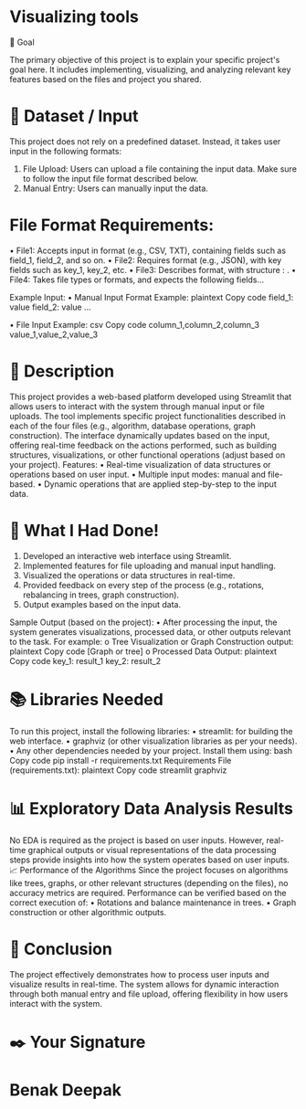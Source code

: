 # Visualizing tools

🎯 Goal

The primary objective of this project is to explain your specific project's goal here. It includes implementing, visualizing, and analyzing relevant key features based on the files and project you shared.

# 🧵 Dataset / Input


This project does not rely on a predefined dataset. Instead, it takes user input in the following formats:
1.	File Upload: Users can upload a file containing the input data. Make sure to follow the input file format described below.
2.	Manual Entry: Users can manually input the data.

# File Format Requirements:
•	File1: Accepts input in format (e.g., CSV, TXT), containing fields such as field_1, field_2, and so on.
•	File2: Requires format (e.g., JSON), with key fields such as key_1, key_2, etc.
•	File3: Describes format, with structure <key>: <value>.
•	File4: Takes file types or formats, and expects the following fields...

Example Input:
•	Manual Input Format Example:
plaintext
Copy code
field_1: value
field_2: value
...

•	File Input Example:
csv
Copy code
column_1,column_2,column_3
value_1,value_2,value_3


# 🧾 Description
This project provides a web-based platform developed using Streamlit that allows users to interact with the system through manual input or file uploads. The tool implements specific project functionalities described in each of the four files (e.g., algorithm, database operations, graph construction).
The interface dynamically updates based on the input, offering real-time feedback on the actions performed, such as building structures, visualizations, or other functional operations (adjust based on your project).
Features:
•	Real-time visualization of data structures or operations based on user input.
•	Multiple input modes: manual and file-based.
•	Dynamic operations that are applied step-by-step to the input data.


# 🧮 What I Had Done!
1.	Developed an interactive web interface using Streamlit.
2.	Implemented features for file uploading and manual input handling.
3.	Visualized the operations or data structures in real-time.
4.	Provided feedback on every step of the process (e.g., rotations, rebalancing in trees, graph construction).
5.	Output examples based on the input data.

Sample Output (based on the project):
•	After processing the input, the system generates visualizations, processed data, or other outputs relevant to the task. For example:
o	Tree Visualization or Graph Construction output:
plaintext
Copy code
[Graph or tree]
o	Processed Data Output:
plaintext
Copy code
key_1: result_1
key_2: result_2


# 📚 Libraries Needed
To run this project, install the following libraries:
•	streamlit: for building the web interface.
•	graphviz (or other visualization libraries as per your needs).
•	Any other dependencies needed by your project.
Install them using:
bash
Copy code
pip install -r requirements.txt
Requirements File (requirements.txt):
plaintext
Copy code
streamlit
graphviz


# 📊 Exploratory Data Analysis Results
No EDA is required as the project is based on user inputs. However, real-time graphical outputs or visual representations of the data processing steps provide insights into how the system operates based on user inputs.
📈 Performance of the Algorithms
Since the project focuses on algorithms like trees, graphs, or other relevant structures (depending on the files), no accuracy metrics are required. Performance can be verified based on the correct execution of:
•	Rotations and balance maintenance in trees.
•	Graph construction or other algorithmic outputs.


# 📢 Conclusion
The project effectively demonstrates how to process user inputs and visualize results in real-time. The system allows for dynamic interaction through both manual entry and file upload, offering flexibility in how users interact with the system.
# ✒️ Your Signature
# Benak Deepak

